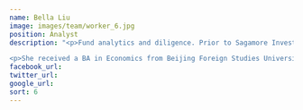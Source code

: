 ```yaml
---
name: Bella Liu
image: images/team/worker_6.jpg
position: Analyst
description: "<p>Fund analytics and diligence. Prior to Sagamore Investments, she was an analyst at Copal Partners where she was involved in company analysis and valuation. </p> 

<p>She received a BA in Economics from Beijing Foreign Studies University and an MSc in Investment Management from Cass Business School, London City University.</p>"
facebook_url:
twitter_url:
google_url:
sort: 6
---
```


